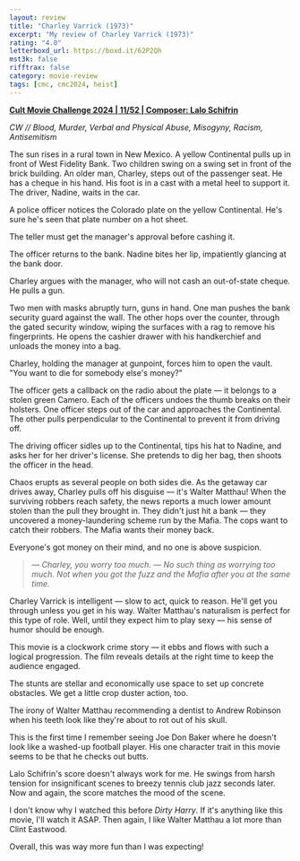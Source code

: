 ```yaml
---
layout: review
title: "Charley Varrick (1973)"
excerpt: "My review of Charley Varrick (1973)"
rating: "4.0"
letterboxd_url: https://boxd.it/62P2Qh
mst3k: false
rifftrax: false
category: movie-review
tags: [cmc, cmc2024, heist]
---
```


<b><a href="https://boxd.it/rIGbC/detail" target="_blank" rel="noopener">Cult Movie Challenge 2024 | 11/52 | Composer: Lalo Schifrin</a></b>

<i>CW // Blood, Murder, Verbal and Physical Abuse, Misogyny, Racism, Antisemitism</i>

The sun rises in a rural town in New Mexico. A yellow Continental pulls up in front of West Fidelity Bank. Two children swing on a swing set in front of the brick building. An older man, Charley, steps out of the passenger seat. He has a cheque in his hand. His foot is in a cast with a metal heel to support it. The driver, Nadine, waits in the car.

A police officer notices the Colorado plate on the yellow Continental. He's sure he's seen that plate number on a hot sheet.

The teller must get the manager's approval before cashing it.

The officer returns to the bank. Nadine bites her lip, impatiently glancing at the bank door.

Charley argues with the manager, who will not cash an out-of-state cheque. He pulls a gun.

Two men with masks abruptly turn, guns in hand. One man pushes the bank security guard against the wall. The other hops over the counter, through the gated security window, wiping the surfaces with a rag to remove his fingerprints. He opens the cashier drawer with his handkerchief and unloads the money into a bag.

Charley, holding the manager at gunpoint, forces him to open the vault. "You want to die for somebody else's money?"

The officer gets a callback on the radio about the plate — it belongs to a stolen green Camero. Each of the officers undoes the thumb breaks on their holsters. One officer steps out of the car and approaches the Continental. The other pulls perpendicular to the Continental to prevent it from driving off.

The driving officer sidles up to the Continental, tips his hat to Nadine, and asks her for her driver's license. She pretends to dig her bag, then shoots the officer in the head.

Chaos erupts as several people on both sides die. As the getaway car drives away, Charley pulls off his disguise — it's Walter Matthau! When the surviving robbers reach safety, the news reports a much lower amount stolen than the pull they brought in. They didn't just hit a bank — they uncovered a money-laundering scheme run by the Mafia. The cops want to catch their robbers. The Mafia wants their money back.

Everyone's got money on their mind, and no one is above suspicion.

<blockquote><i>— Charley, you worry too much.
— No such thing as worrying too much. Not when you got the fuzz and the Mafia after you at the same time.</i></blockquote>

Charley Varrick is intelligent — slow to act, quick to reason. He'll get you through unless you get in his way. Walter Matthau's naturalism is perfect for this type of role. Well, until they expect him to play sexy — his sense of humor should be enough.

This movie is a clockwork crime story — it ebbs and flows with such a logical progression. The film reveals details at the right time to keep the audience engaged.

The stunts are stellar and economically use space to set up concrete obstacles. We get a little crop duster action, too.

The irony of Walter Matthau recommending a dentist to Andrew Robinson when his teeth look like they're about to rot out of his skull.

This is the first time I remember seeing Joe Don Baker where he doesn't look like a washed-up football player. His one character trait in this movie seems to be that he checks out butts.

Lalo Schifrin's score doesn't always work for me. He swings from harsh tension for insignificant scenes to breezy tennis club jazz seconds later. Now and again, the score matches the mood of the scene.

I don't know why I watched this before <i>Dirty Harry</i>. If it's anything like this movie, I'll watch it ASAP. Then again, I like Walter Matthau a lot more than Clint Eastwood.

Overall, this was way more fun than I was expecting!
